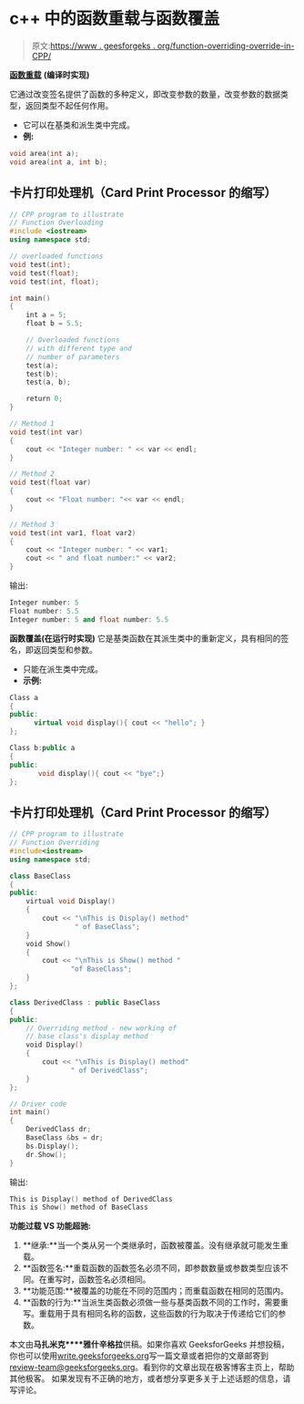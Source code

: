 # c++ 中的函数重载与函数覆盖

> 原文:[https://www . geesforgeks . org/function-overriding-override-in-CPP/](https://www.geeksforgeeks.org/function-overloading-vs-function-overriding-in-cpp/)

[**函数重载**](https://www.geeksforgeeks.org/function-overloading-c/) **(编译时实现)**

它通过改变签名提供了函数的多种定义，即改变参数的数量，改变参数的数据类型，返回类型不起任何作用。

*   它可以在基类和派生类中完成。
*   **例:**

```cpp
void area(int a);
void area(int a, int b); 
```

## 卡片打印处理机（Card Print Processor 的缩写）

```cpp
// CPP program to illustrate
// Function Overloading
#include <iostream>
using namespace std;

// overloaded functions
void test(int);
void test(float);
void test(int, float);

int main()
{
    int a = 5;
    float b = 5.5;

    // Overloaded functions
    // with different type and
    // number of parameters
    test(a);
    test(b);
    test(a, b);

    return 0;
}

// Method 1
void test(int var)
{
    cout << "Integer number: " << var << endl;
}

// Method 2
void test(float var)
{
    cout << "Float number: "<< var << endl;
}

// Method 3
void test(int var1, float var2)
{
    cout << "Integer number: " << var1;
    cout << " and float number:" << var2;
}
```

输出:

```cpp
Integer number: 5
Float number: 5.5
Integer number: 5 and float number: 5.5
```

**函数覆盖(在运行时实现)**
它是基类函数在其派生类中的重新定义，具有相同的签名，即返回类型和参数。

*   只能在派生类中完成。
*   **示例:**

```cpp
Class a
{
public: 
      virtual void display(){ cout << "hello"; }
};

Class b:public a
{
public: 
       void display(){ cout << "bye";}
};
```

## 卡片打印处理机（Card Print Processor 的缩写）

```cpp
// CPP program to illustrate
// Function Overriding
#include<iostream>
using namespace std;

class BaseClass
{
public:
    virtual void Display()
    {
        cout << "\nThis is Display() method"
                " of BaseClass";
    }
    void Show()
    {
        cout << "\nThis is Show() method "
               "of BaseClass";
    }
};

class DerivedClass : public BaseClass
{
public:
    // Overriding method - new working of
    // base class's display method
    void Display()
    {
        cout << "\nThis is Display() method"
               " of DerivedClass";
    }
};

// Driver code
int main()
{
    DerivedClass dr;
    BaseClass &bs = dr;
    bs.Display();
    dr.Show();
}
```

输出:

```cpp
This is Display() method of DerivedClass
This is Show() method of BaseClass
```

**功能过载 VS 功能超驰:**

1.  **继承:**当一个类从另一个类继承时，函数被覆盖。没有继承就可能发生重载。
2.  **函数签名:**重载函数的函数签名必须不同，即参数数量或参数类型应该不同。在重写时，函数签名必须相同。
3.  **功能范围:**被覆盖的功能在不同的范围内；而重载函数在相同的范围内。
4.  **函数的行为:**当派生类函数必须做一些与基类函数不同的工作时，需要重写。重载用于具有相同名称的函数，这些函数的行为取决于传递给它们的参数。

本文由**马扎米克****雅什辛格拉**供稿。如果你喜欢 GeeksforGeeks 并想投稿，你也可以使用[write.geeksforgeeks.org](https://write.geeksforgeeks.org)写一篇文章或者把你的文章邮寄到 review-team@geeksforgeeks.org。看到你的文章出现在极客博客主页上，帮助其他极客。
如果发现有不正确的地方，或者想分享更多关于上述话题的信息，请写评论。